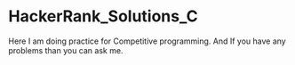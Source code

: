 # HackerRank_Solutions_C
Here I am doing practice for Competitive programming.
And If you have any problems than you can ask me.
